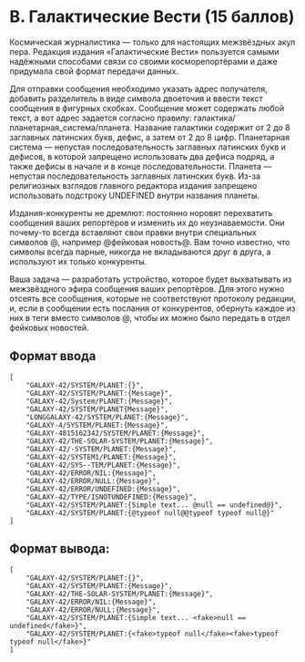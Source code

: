 # B. Галактические Вести (15 баллов)

Космическая журналистика — только для настоящих межзвёздных акул пера. Редакция издания «Галактические Вести» пользуется самыми надёжными способами связи со своими косморепортёрами и даже придумала свой формат передачи данных.

Для отправки сообщения необходимо указать адрес получателя, добавить разделитель в виде символа двоеточия и ввести текст сообщения в фигурных скобках. Сообщение может содержать любой текст, а вот адрес задается согласно правилу: галактика/планетарная_система/планета. Название галактики содержит от 2 до 8 заглавных латинских букв, дефис, а затем от 2 до 8 цифр. Планетарная система — непустая последовательность заглавных латинских букв и дефисов, в которой запрещено использовать два дефиса подряд, а также дефисы в начале и в конце последовательности. Планета — непустая последовательность заглавных латинских букв. Из-за религиозных взглядов главного редактора издания запрещено использовать подстроку UNDEFINED внутри названия планеты.

Издания-конкуренты не дремлют: постоянно норовят перехватить сообщения ваших репортёров и изменить их до неузнаваемости. Они почему-то всегда вставляют свои правки внутри специальных символов @, например @фейковая новость@. Вам точно известно, что символы всегда парные, никогда не вкладываются друг в друга, а используют их только конкуренты.

Ваша задача — разработать устройство, которое будет выхватывать из межзвёздного эфира сообщения ваших репортёров. Для этого нужно отсеять все сообщения, которые не соответствуют протоколу редакции, и, если в сообщении есть послания от конкурентов, обернуть каждое из них в теги <fake></fake> вместо символов @, чтобы их можно было передать в отдел фейковых новостей.

## Формат ввода

```
[
    "GALAXY-42/SYSTEM/PLANET:{}",
    "GALAXY-42/SYSTEM/PLANET:{Message}",
    "GALAXY-42/System/PLANET:{Message}",
    "GALAXY-42/SYSTEM/PLANET{Message}",
    "LONGGALAXY-42/SYSTEM/PLANET:{Message}",
    "GALAXY-4/SYSTEM/PLANET:{Message}",
    "GALAXY-4815162342/SYSTEM/PLANET:{Message}",
    "GALAXY-42/THE-SOLAR-SYSTEM/PLANET:{Message}",
    "GALAXY-42/-SYSTEM/PLANET:{Message}",
    "GALAXY-42/SYSTEM1/PLANET:{Message}",
    "GALAXY-42/SYS--TEM/PLANET:{Message}",
    "GALAXY-42/ERROR/NIL:{Message}",
    "GALAXY-42/ERROR/NULL:{Message}",
    "GALAXY-42/ERROR/UNDEFINED:{Message}",
    "GALAXY-42/TYPE/ISNOTUNDEFINED:{Message}",
    "GALAXY-42/SYSTEM/PLANET:{Simple text... @null == undefined@}",
    "GALAXY-42/SYSTEM/PLANET:{@typeof null@@typeof typeof null@}"
]
```

## Формат вывода:

```
[
    "GALAXY-42/SYSTEM/PLANET:{}",
    "GALAXY-42/SYSTEM/PLANET:{Message}",
    "GALAXY-42/THE-SOLAR-SYSTEM/PLANET:{Message}",
    "GALAXY-42/ERROR/NIL:{Message}",
    "GALAXY-42/ERROR/NULL:{Message}",
    "GALAXY-42/SYSTEM/PLANET:{Simple text... <fake>null == undefined</fake>}",
    "GALAXY-42/SYSTEM/PLANET:{<fake>typeof null</fake><fake>typeof typeof null</fake>}"
]
```
